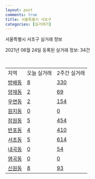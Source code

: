 ```yaml
---
layout: post
comments: true
title: 서울특별시 서초구
categories: [실거래가]
---
```


서울특별시 서초구 실거래 정보

2021년 06월 24일 등록된 실거래 정보: 34건

<script type="text/javascript">
  google.charts.load('current', {'packages':['corechart']});
  google.charts.setOnLoadCallback(drawChart);

  function drawChart() {
    var data = google.visualization.arrayToDataTable([['거래일', '매매', '전월세', '전매'], ['2021-02', 0, 32, 0], ['2021-03', 7, 202, 0], ['2021-04', 174, 407, 0], ['2021-05', 254, 718, 2], ['2021-06', 34, 348, 0]]);

    var options = {
      title: '최근 유형별 거래량 추이',
      legend: { position: 'bottom' }
    };

    var chart = new google.visualization.LineChart(document.getElementById('columnchart_material'));
    chart.draw(data, (options));
  }
</script>

<div id="columnchart_material" style="width: 450px; margin-left: -35px"></div>
<br>
<table class="sortable">
  <tr>
    <td>지역</td>
    <td>오늘 실거래</td>
    <td>2주간 실거래</td>
  </tr>

  
  <tr class="item">
    <td><a href="1165010100.html">방배동</a></td>
    <td><a href="1165010100.html">8</a></td>
    <td><a href="1165010100.html">330</a></td>
  </tr>
    

  <tr class="item">
    <td><a href="1165010200.html">양재동</a></td>
    <td><a href="1165010200.html">2</a></td>
    <td><a href="1165010200.html">69</a></td>
  </tr>
    

  <tr class="item">
    <td><a href="1165010300.html">우면동</a></td>
    <td><a href="1165010300.html">2</a></td>
    <td><a href="1165010300.html">154</a></td>
  </tr>
    

  <tr class="item">
    <td><a href="1165010400.html">원지동</a></td>
    <td><a href="1165010400.html">0</a></td>
    <td><a href="1165010400.html">0</a></td>
  </tr>
    

  <tr class="item">
    <td><a href="1165010600.html">잠원동</a></td>
    <td><a href="1165010600.html">5</a></td>
    <td><a href="1165010600.html">454</a></td>
  </tr>
    

  <tr class="item">
    <td><a href="1165010700.html">반포동</a></td>
    <td><a href="1165010700.html">4</a></td>
    <td><a href="1165010700.html">410</a></td>
  </tr>
    

  <tr class="item">
    <td><a href="1165010800.html">서초동</a></td>
    <td><a href="1165010800.html">5</a></td>
    <td><a href="1165010800.html">614</a></td>
  </tr>
    

  <tr class="item">
    <td><a href="1165010900.html">내곡동</a></td>
    <td><a href="1165010900.html">0</a></td>
    <td><a href="1165010900.html">54</a></td>
  </tr>
    

  <tr class="item">
    <td><a href="1165011000.html">염곡동</a></td>
    <td><a href="1165011000.html">0</a></td>
    <td><a href="1165011000.html">0</a></td>
  </tr>
    

  <tr class="item">
    <td><a href="1165011100.html">신원동</a></td>
    <td><a href="1165011100.html">8</a></td>
    <td><a href="1165011100.html">93</a></td>
  </tr>
    


</table>


    